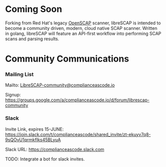 # Coming Soon
Forking from Red Hat's legacy [OpenSCAP](https://github.com/openscap/openscap) scanner, libreSCAP is intended to become a community driven, modern, cloud native SCAP scanner. Written in golang, libreSCAP will feature an API-first workflow into performing SCAP scans and parsing results.

# Community Communications

### Mailing List
Mailto: LibreSCAP-community@complianceascode.io

Signup: https://groups.google.com/a/complianceascode.io/d/forum/librescap-community

### Slack
Invite Link, expires 15-JUNE: https://join.slack.com/t/complianceascode/shared_invite/zt-ekuyv7q8-9sQOvU1qrmkfIks45BLyuA

Slack URL: https://complianceascode.slack.com

TODO: Integrate a bot for slack invites.
